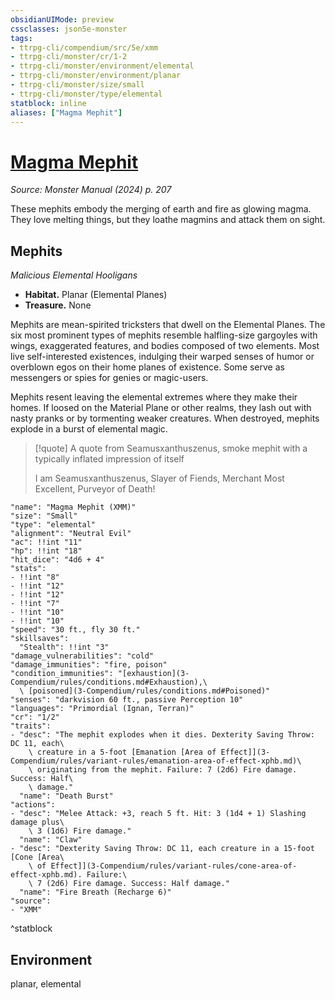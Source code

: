 ```yaml
---
obsidianUIMode: preview
cssclasses: json5e-monster
tags:
- ttrpg-cli/compendium/src/5e/xmm
- ttrpg-cli/monster/cr/1-2
- ttrpg-cli/monster/environment/elemental
- ttrpg-cli/monster/environment/planar
- ttrpg-cli/monster/size/small
- ttrpg-cli/monster/type/elemental
statblock: inline
aliases: ["Magma Mephit"]
---
```

# [Magma Mephit](3-Compendium\bestiary\elemental/magma-mephit-xmm.md)
*Source: Monster Manual (2024) p. 207*  

These mephits embody the merging of earth and fire as glowing magma. They love melting things, but they loathe magmins and attack them on sight.

## Mephits

*Malicious Elemental Hooligans*

- **Habitat.** Planar (Elemental Planes)  
- **Treasure.** None  

Mephits are mean-spirited tricksters that dwell on the Elemental Planes. The six most prominent types of mephits resemble halfling-size gargoyles with wings, exaggerated features, and bodies composed of two elements. Most live self-interested existences, indulging their warped senses of humor or overblown egos on their home planes of existence. Some serve as messengers or spies for genies or magic-users.

Mephits resent leaving the elemental extremes where they make their homes. If loosed on the Material Plane or other realms, they lash out with nasty pranks or by tormenting weaker creatures. When destroyed, mephits explode in a burst of elemental magic.

> [!quote] A quote from Seamusxanthuszenus, smoke mephit with a typically inflated impression of itself  
> 
> I am Seamusxanthuszenus, Slayer of Fiends, Merchant Most Excellent, Purveyor of Death!


```statblock
"name": "Magma Mephit (XMM)"
"size": "Small"
"type": "elemental"
"alignment": "Neutral Evil"
"ac": !!int "11"
"hp": !!int "18"
"hit_dice": "4d6 + 4"
"stats":
- !!int "8"
- !!int "12"
- !!int "12"
- !!int "7"
- !!int "10"
- !!int "10"
"speed": "30 ft., fly 30 ft."
"skillsaves":
  "Stealth": !!int "3"
"damage_vulnerabilities": "cold"
"damage_immunities": "fire, poison"
"condition_immunities": "[exhaustion](3-Compendium/rules/conditions.md#Exhaustion),\
  \ [poisoned](3-Compendium/rules/conditions.md#Poisoned)"
"senses": "darkvision 60 ft., passive Perception 10"
"languages": "Primordial (Ignan, Terran)"
"cr": "1/2"
"traits":
- "desc": "The mephit explodes when it dies. Dexterity Saving Throw: DC 11, each\
    \ creature in a 5-foot [Emanation [Area of Effect]](3-Compendium/rules/variant-rules/emanation-area-of-effect-xphb.md)\
    \ originating from the mephit. Failure: 7 (2d6) Fire damage. Success: Half\
    \ damage."
  "name": "Death Burst"
"actions":
- "desc": "Melee Attack: +3, reach 5 ft. Hit: 3 (1d4 + 1) Slashing damage plus\
    \ 3 (1d6) Fire damage."
  "name": "Claw"
- "desc": "Dexterity Saving Throw: DC 11, each creature in a 15-foot [Cone [Area\
    \ of Effect]](3-Compendium/rules/variant-rules/cone-area-of-effect-xphb.md). Failure:\
    \ 7 (2d6) Fire damage. Success: Half damage."
  "name": "Fire Breath (Recharge 6)"
"source":
- "XMM"
```
^statblock

## Environment

planar, elemental